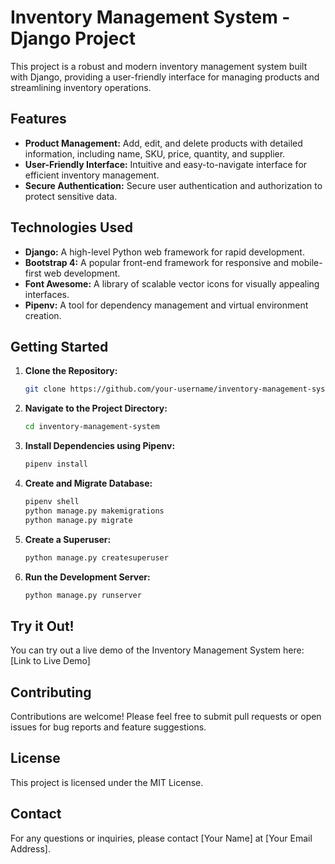 # Inventory Management System - Django Project

This project is a robust and modern inventory management system built with Django, providing a user-friendly interface for managing products and streamlining inventory operations.

## Features

* **Product Management:** Add, edit, and delete products with detailed information, including name, SKU, price, quantity, and supplier.
* **User-Friendly Interface:** Intuitive and easy-to-navigate interface for efficient inventory management.
* **Secure Authentication:** Secure user authentication and authorization to protect sensitive data.

## Technologies Used

* **Django:** A high-level Python web framework for rapid development.
* **Bootstrap 4:** A popular front-end framework for responsive and mobile-first web development.
* **Font Awesome:** A library of scalable vector icons for visually appealing interfaces.
* **Pipenv:** A tool for dependency management and virtual environment creation.

## Getting Started

1. **Clone the Repository:**
   ```bash
   git clone https://github.com/your-username/inventory-management-system.git

2. **Navigate to the Project Directory:**
    ```bash
    cd inventory-management-system

3. **Install Dependencies using Pipenv:**
    ```bash
    pipenv install

4. **Create and Migrate Database:**
    ```bash
    pipenv shell
    python manage.py makemigrations
    python manage.py migrate

5. **Create a Superuser:**
    ```bash
    python manage.py createsuperuser

6.  **Run the Development Server:**
    ```bash
    python manage.py runserver

## Try it Out!

You can try out a live demo of the Inventory Management System here: [Link to Live Demo]

## Contributing

Contributions are welcome! Please feel free to submit pull requests or open issues for bug reports and feature suggestions.

## License

This project is licensed under the MIT License.

## Contact

For any questions or inquiries, please contact [Your Name] at [Your Email Address].